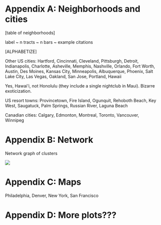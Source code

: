 ---
---

# Appendix A: Neighborhoods and cities

[table of neighborhoods]

label ~ n tracts ~ n bars ~ example citations

[ALPHABETIZE]

Other US cities: Hartford, Cincinnati, Cleveland, Pittsburgh, Detroit, Indianapolis, Charlotte, Asheville, Memphis, Nashville, Orlando, Fort Worth, Austin, Des Moines, Kansas City, Minneapolis, Albuquerque, Phoenix, Salt Lake City, Las Vegas, Oakland, San Jose, Portland, Hawaii

Yes, Hawai'i, not Honolulu (they include a single nightclub in Maui). Bizarre exoticization.

US resort towns: Provincetown, Fire Island, Ogunquit, Rehoboth Beach, Key West, Saugatuck, Palm Springs, Russian River, Laguna Beach

Canadian cities: Calgary, Edmonton, Montreal, Toronto, Vancouver, Winnipeg


# Appendix B: Network

Network graph of clusters

![](../../output/figures/network.png)

# Appendix C: Maps

Philadelphia, Denver, New York, San Francisco

# Appendix D: More plots???
